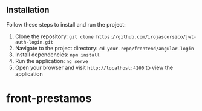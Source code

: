 ## Installation

Follow these steps to install and run the project:

1. Clone the repository: `git clone https://github.com/irojascorsico/jwt-auth-login.git`
2. Navigate to the project directory: `cd your-repo/frontend/angular-login`
3. Install dependencies: `npm install`
4. Run the application: `ng serve`
5. Open your browser and visit `http://localhost:4200` to view the application
# front-prestamos
